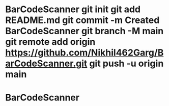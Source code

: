 # BarCodeScanner git init git add README.md git commit -m Created BarCodeScanner git branch -M main git remote add origin https://github.com/Nikhil462Garg/BarCodeScanner.git git push -u origin main
# BarCodeScanner
